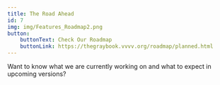 ```yaml
---
title: The Road Ahead
id: 7
img: img/Features_Roadmap2.png
button:
    buttonText: Check Our Roadmap
    buttonLink: https://thegraybook.vvvv.org/roadmap/planned.html
---
```


Want to know what we are currently working on and what to expect in upcoming versions?